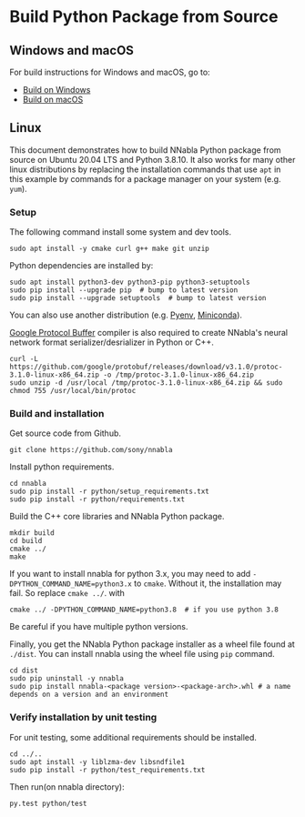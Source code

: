 # Build Python Package from Source

## Windows and macOS

For build instructions for Windows and macOS, go to:

* [Build on Windows](build_windows.md)
* [Build on macOS](build_macos.md)

## Linux

This document demonstrates how to build NNabla Python package from source on Ubuntu 20.04 LTS and Python 3.8.10. It also works for many other linux distributions by replacing the installation commands that use `apt` in this example by commands for a package manager on your system (e.g. `yum`). 

### Setup

The following command install some system and dev tools.

```shell
sudo apt install -y cmake curl g++ make git unzip
```

Python dependencies are installed by:

```shell
sudo apt install python3-dev python3-pip python3-setuptools
sudo pip install --upgrade pip  # bump to latest version
sudo pip install --upgrade setuptools  # bump to latest version
```

You can also use another distribution (e.g. [Pyenv](https://github.com/pyenv/pyenv), [Miniconda](https://conda.io/miniconda.html)).

[Google Protocol Buffer](https://github.com/google/protobuf) compiler is also required to create NNabla's neural network format serializer/desrializer in Python or C++.

```shell
curl -L https://github.com/google/protobuf/releases/download/v3.1.0/protoc-3.1.0-linux-x86_64.zip -o /tmp/protoc-3.1.0-linux-x86_64.zip
sudo unzip -d /usr/local /tmp/protoc-3.1.0-linux-x86_64.zip && sudo chmod 755 /usr/local/bin/protoc
```

### Build and installation

Get source code from Github.

```shell
git clone https://github.com/sony/nnabla
```

Install python requirements.

```shell
cd nnabla
sudo pip install -r python/setup_requirements.txt
sudo pip install -r python/requirements.txt
```

Build the C++ core libraries and NNabla Python package.

```shell
mkdir build
cd build
cmake ../
make
```

If you want to install nnabla for python 3.x, you may need to add `-DPYTHON_COMMAND_NAME=python3.x` to `cmake`. Without it, the installation may fail.
So replace `cmake ../`. with

```shell
cmake ../ -DPYTHON_COMMAND_NAME=python3.8  # if you use python 3.8
```

Be careful if you have multiple python versions.

Finally, you get the NNabla Python package installer as a wheel file found at `./dist`. You can install nnabla using the wheel file using `pip` command.

```shell
cd dist
sudo pip uninstall -y nnabla
sudo pip install nnabla-<package version>-<package-arch>.whl # a name depends on a version and an environment
```

### Verify installation by unit testing

For unit testing, some additional requirements should be installed.

```shell
cd ../..
sudo apt install -y liblzma-dev libsndfile1
sudo pip install -r python/test_requirements.txt
```

Then run(on nnabla directory):

```
py.test python/test
```
